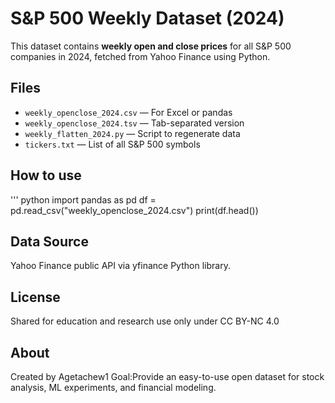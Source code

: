 # S&P 500 Weekly Dataset (2024)

This dataset contains **weekly open and close prices** for all S&P 500 companies in 2024, fetched from Yahoo Finance using Python.

## Files
- `weekly_openclose_2024.csv` — For Excel or pandas
- `weekly_openclose_2024.tsv` — Tab-separated version
- `weekly_flatten_2024.py` — Script to regenerate data
- `tickers.txt` — List of all S&P 500 symbols

## How to use
''' python
import pandas as pd
df = pd.read_csv("weekly_openclose_2024.csv")
print(df.head())


## Data Source
Yahoo Finance public API via yfinance Python library. 


## License
Shared for education and research use only under CC BY-NC 4.0


## About
Created by Agetachew1
Goal:Provide an easy-to-use open dataset for stock analysis, ML experiments, and financial modeling.

